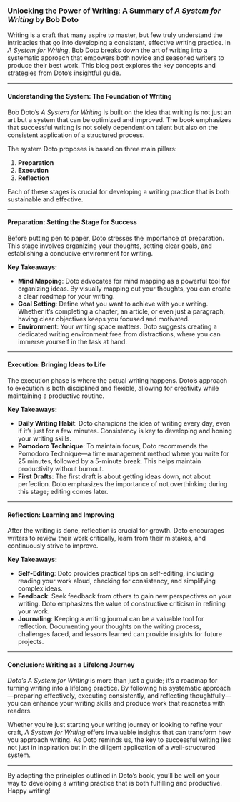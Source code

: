 ### Unlocking the Power of Writing: A Summary of *A System for Writing* by Bob Doto

Writing is a craft that many aspire to master, but few truly understand the intricacies that go into developing a consistent, effective writing practice. In *A System for Writing*, Bob Doto breaks down the art of writing into a systematic approach that empowers both novice and seasoned writers to produce their best work. This blog post explores the key concepts and strategies from Doto’s insightful guide.

---

#### **Understanding the System: The Foundation of Writing**

Bob Doto’s *A System for Writing* is built on the idea that writing is not just an art but a system that can be optimized and improved. The book emphasizes that successful writing is not solely dependent on talent but also on the consistent application of a structured process.

The system Doto proposes is based on three main pillars:

1. **Preparation**
2. **Execution**
3. **Reflection**

Each of these stages is crucial for developing a writing practice that is both sustainable and effective.

---

#### **Preparation: Setting the Stage for Success**

Before putting pen to paper, Doto stresses the importance of preparation. This stage involves organizing your thoughts, setting clear goals, and establishing a conducive environment for writing.

**Key Takeaways:**

- **Mind Mapping**: Doto advocates for mind mapping as a powerful tool for organizing ideas. By visually mapping out your thoughts, you can create a clear roadmap for your writing.
- **Goal Setting**: Define what you want to achieve with your writing. Whether it’s completing a chapter, an article, or even just a paragraph, having clear objectives keeps you focused and motivated.
- **Environment**: Your writing space matters. Doto suggests creating a dedicated writing environment free from distractions, where you can immerse yourself in the task at hand.

---

#### **Execution: Bringing Ideas to Life**

The execution phase is where the actual writing happens. Doto’s approach to execution is both disciplined and flexible, allowing for creativity while maintaining a productive routine.

**Key Takeaways:**

- **Daily Writing Habit**: Doto champions the idea of writing every day, even if it’s just for a few minutes. Consistency is key to developing and honing your writing skills.
- **Pomodoro Technique**: To maintain focus, Doto recommends the Pomodoro Technique—a time management method where you write for 25 minutes, followed by a 5-minute break. This helps maintain productivity without burnout.
- **First Drafts**: The first draft is about getting ideas down, not about perfection. Doto emphasizes the importance of not overthinking during this stage; editing comes later.

---

#### **Reflection: Learning and Improving**

After the writing is done, reflection is crucial for growth. Doto encourages writers to review their work critically, learn from their mistakes, and continuously strive to improve.

**Key Takeaways:**

- **Self-Editing**: Doto provides practical tips on self-editing, including reading your work aloud, checking for consistency, and simplifying complex ideas.
- **Feedback**: Seek feedback from others to gain new perspectives on your writing. Doto emphasizes the value of constructive criticism in refining your work.
- **Journaling**: Keeping a writing journal can be a valuable tool for reflection. Documenting your thoughts on the writing process, challenges faced, and lessons learned can provide insights for future projects.

---

#### **Conclusion: Writing as a Lifelong Journey**

*Doto’s A System for Writing* is more than just a guide; it’s a roadmap for turning writing into a lifelong practice. By following his systematic approach—preparing effectively, executing consistently, and reflecting thoughtfully—you can enhance your writing skills and produce work that resonates with readers.

Whether you’re just starting your writing journey or looking to refine your craft, *A System for Writing* offers invaluable insights that can transform how you approach writing. As Doto reminds us, the key to successful writing lies not just in inspiration but in the diligent application of a well-structured system.

---

By adopting the principles outlined in Doto’s book, you’ll be well on your way to developing a writing practice that is both fulfilling and productive. Happy writing!
